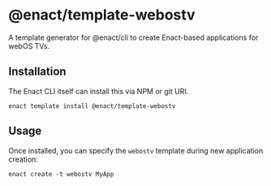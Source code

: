 # @enact/template-webostv

A template generator for @enact/cli to create Enact-based applications for webOS TVs.

## Installation

The Enact CLI itself can install this via NPM or git URI.
```
enact template install @enact/template-webostv
```

## Usage

Once installed, you can specify the `webostv` template during new application creation:
```
enact create -t webostv MyApp
```
